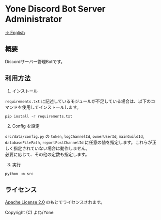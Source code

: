 # Yone Discord Bot Server Administrator

[→ English](./README.md)

## 概要

Discordサーバー管理Botです。

## 利用方法

1. インストール

`requirements.txt` に記述しているモジュールが不足している場合は、以下のコマンドを使用してインストールします。

```
pip install -r requirements.txt
```

2. Config を設定

`src/data/config.py` の `token`, `logChannelId`, `ownerUserId`, `mainGuildId`, `databaseFilePath`, `reportPostChannelId` に任意の値を指定します。これらが正しく指定されていない場合は動作しません。  
必要に応じて、その他の定数も指定します。

3. 実行

```
python -m src
```

## ライセンス

[Apache License 2.0](./LICENSE) のもとでライセンスされます。

Copyright (C) よね/Yone
